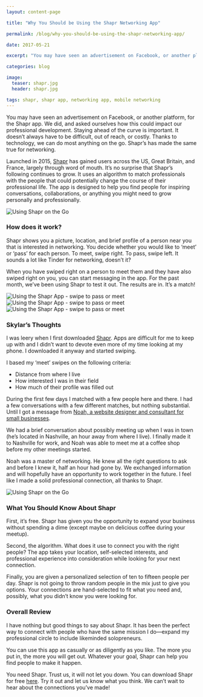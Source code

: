 ```yaml
---
layout: content-page

title: "Why You Should be Using the Shapr Networking App"

permalink: /blog/why-you-should-be-using-the-shapr-networking-app/

date: 2017-05-21

excerpt: "You may have seen an advertisement on Facebook, or another platform, for the Shapr app. We did, and asked ourselves how this could impact our professional development."

categories: blog

image:
  teaser: shapr.jpg
  header: shapr.jpg

tags: shapr, shapr app, networking app, mobile networking
---
```


You may have seen an advertisement on Facebook, or another platform, for the Shapr app. We did, and asked ourselves how this could impact our professional development. Staying ahead of the curve is important. It doesn’t always have to be difficult, out of reach, or costly. Thanks to technology, we can do most anything on the go. Shapr’s has made the same true for networking. 

Launched in 2015, [Shapr](http://m.onelink.me/b9e940e7) has gained users across the US, Great Britain, and France, largely through word of mouth. It’s no surprise that Shapr’s following continues to grow. It uses an algorithm to match professionals with the people that could potentially change the course of their professional life. The app is designed to help you find people for inspiring conversations, collaborations, or anything you might need to grow personally and professionally.

<img class="img-fluid img-responsive" src="/assets/images/posts/shapr/usingShapr.jpg" alt="Using Shapr on the Go">

### How does it work? 

Shapr shows you a picture, location, and brief profile of a person near you that is interested in networking. You decide whether you would like to ‘meet’ or ‘pass’ for each person. To meet, swipe right. To pass, swipe left. It sounds a lot like Tinder for networking, doesn’t it? 

When you have swiped right on a person to meet them and they have also swiped right on you, you can start messaging in the app. For the past month, we’ve been using Shapr to test it out. The results are in. It’s a match! 

<div class="col-sm-4">
	<img class="img-fluid img-responsive noImageStyling" src="/assets/images/posts/shapr/iphone1.png" alt="Using the Shapr App - swipe to pass or meet">
</div>
<div class="col-sm-4">
	<img class="img-fluid img-responsive noImageStyling" src="/assets/images/posts/shapr/iphone2.png" alt="Using the Shapr App - swipe to pass or meet">
</div>
<div class="col-sm-4">
	<img class="img-fluid img-responsive noImageStyling" src="/assets/images/posts/shapr/iphone3.png" alt="Using the Shapr App - swipe to pass or meet">
</div>

### Skylar’s Thoughts 

I was leery when I first downloaded [Shapr](http://m.onelink.me/b9e940e7). Apps are difficult for me to keep up with and I didn’t want to devote even more of my time looking at my phone. I downloaded it anyway and started swiping. 

I based my ‘meet’ swipes on the following criteria: 

- Distance from where I live
- How interested I was in their field
- How much of their profile was filled out

During the first few days I matched with a few people here and there. I had a few conversations with a few different matches, but nothing substantial. Until I got a message from [Noah, a website designer and consultant for small businesses](http://hirenoah.com/). 

We had a brief conversation about possibly meeting up when I was in town (he’s located in Nashville, an hour away from where I live). I finally made it to Nashville for work, and Noah was able to meet me at a coffee shop before my other meetings started. 

Noah was a master of networking. He knew all the right questions to ask and before I knew it, half an hour had gone by. We exchanged information and will hopefully have an opportunity to work together in the future. I feel like I made a solid professional connection, all thanks to Shapr. 

<img class="img-fluid img-responsive" src="/assets/images/posts/shapr/shaprMeeting.jpg" alt="Using Shapr on the Go">

### What You Should Know About Shapr

First, it’s free. Shapr has given you the opportunity to expand your business without spending a dime (except maybe on delicious coffee during your meetup). 

Second, the algorithm. What does it use to connect you with the right people? The app takes your location, self-selected interests, and professional experience into consideration while looking for your next connection. 

Finally, you are given a personalized selection of ten to fifteen people per day. Shapr is not going to throw random people in the mix just to give you options. Your connections are hand-selected to fit what you need and, possibly, what you didn’t know you were looking for.

### Overall Review

I have nothing but good things to say about Shapr. It has been the perfect way to connect with people who have the same mission I do—expand my professional circle to include likeminded solopreneurs.

You can use this app as casually or as diligently as you like. The more you put in, the more you will get out. Whatever your goal, Shapr can help you find people to make it happen. 

You need Shapr. Trust us, it will not let you down. You can download Shapr for free [here](http://m.onelink.me/b9e940e7). Try it out and let us know what you think. We can’t wait to hear about the connections you’ve made! 
